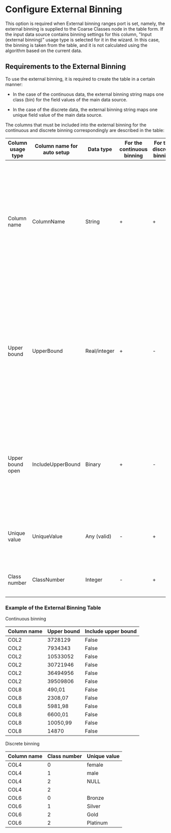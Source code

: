# Configure External Binning

This option is required when External binning ranges port is set, namely, the external binning is supplied to the Coarse Classes node in the table form. If the input data source contains binning settings for this column, "Input (external binning)" usage type is selected for it in the wizard. In this case, the binning is taken from the table, and it is not calculated using the algorithm based on the current data.

## Requirements to the External Binning

To use the external binning, it is required to create the table in a certain manner:

* In the case of the continuous data, the external binning string maps one class (bin) for the field values of the main data source.

* In the case of the discrete data, the external binning string maps one unique field value of the main data source.

The columns that must be included into the external binning for the continuous and discrete binning correspondingly are described in the table:

| Column usage type | Column name for auto setup | Data type | For the continuous binning | For the discrete binning | Description |
| -------- | -------- | -------- | -------- | -------- | -------- |
| Column name | ColumnName | String | + | + | Field name of the main data source to which the external binning relates. Namely, the strings that define the external binning for the main data source field are selected by the current column value. |
| Upper bound | UpperBound | Real/integer | + | - | Strictly increasing sequence of binning bounds. In this case, count of classes is calculated with one more class, as it is required to take into account the class that includes the values exceeding the last bound. |
| Upper bound open | IncludeUpperBound | Binary | + | - | Strictly constant value within binning of one field that defines the upper class bin bound type; whether it is open (not included) or close (included). |
| Unique value | UniqueValue | Any (valid) | - | + | Unique values of the main data source fields that map the external binning. |
| Class number | ClassNumber | Integer | - | + | The class number that meets the unique value. |

### Example of the External Binning Table

Continuous binning

| Column name | Upper bound | Include upper bound |
| -------- | -------- | -------- |
| COL2 | 3728129 | False |
| COL2 | 7934343 | False |
| COL2 | 10533052 | False |
| COL2 | 30721946 | False |
| COL2 | 36494956 | False |
| COL2 | 39509806 | False |
| COL8 | 490,01 | False |
| COL8 | 2308,07 | False |
| COL8 | 5981,98 | False |
| COL8 | 6600,01 | False |
| COL8 | 10050,99 | False |
| COL8 | 14870 | False |

Discrete binning

|Column name|Class number|Unique value|
|-|-|-|
|COL4|0|female|
|COL4|1|male|
|COL4|2|NULL|
|COL4|2||
|COL6|0|Bronze|
|COL6|1|Silver|
|COL6|2|Gold|
|COL6|2|Platinum|